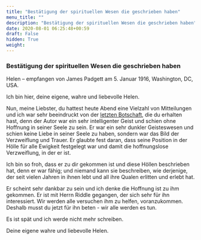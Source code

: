 ```yaml
---
title: "Bestätigung der spirituellen Wesen die geschrieben haben"
menu_title: ""
description: "Bestätigung der spirituellen Wesen die geschrieben haben"
date: 2020-08-01 06:25:48+00:59
draft: False
hidden: True
weight:
---
```

### Bestätigung der spirituellen Wesen die geschrieben haben

Helen – empfangen von James Padgett am 5. Januar 1916, Washington, DC, USA.

Ich bin hier, deine eigene, wahre und liebevolle Helen.

Nun, meine Liebster, du hattest heute Abend eine Vielzahl von Mitteilungen und ich war sehr beeindruckt von der [letzten Botschaft](/padgett-botschaften/padgett-botschaften-in-reihenfolge-des-datums/padgett-botschaften-1916/ein-spirituelles-wesen-beschreibt-seine-erfahrung-in-einer-der-hoellen-jep-george-butler-5-januar-1916/), die du erhalten hast, denn der Autor war ein sehr intelligenter Geist und schien ohne Hoffnung in seiner Seele zu sein. Er war ein sehr dunkler Geisteswesen und schien keine Liebe in seiner Seele zu haben, sondern war das Bild der Verzweiflung und Trauer. Er glaubte fest daran, dass seine Position in der Hölle für alle Ewigkeit festgelegt war und damit die hoffnungslose Verzweiflung, in der er ist.

Ich bin so froh, dass er zu dir gekommen ist und diese Höllen beschrieben hat, denn er war fähig; und niemand kann sie beschreiben, wie derjenige, der seit vielen Jahren in ihnen lebt und all ihre Qualen erlitten und erlebt hat.

Er scheint sehr dankbar zu sein und ich denke die Hoffnung ist zu ihm gekommen. Er ist mit Herrn Riddle gegangen, der sich sehr für ihn interessiert. Wir werden alle versuchen ihm zu helfen, voranzukommen. Deshalb musst du jetzt für ihn beten - wir alle werden es tun.

Es ist spät und ich werde nicht mehr schreiben.

Deine eigene wahre und liebevolle Helen.
